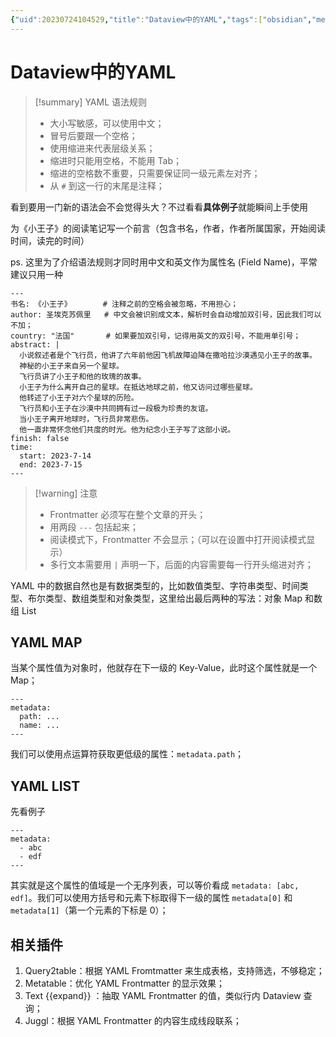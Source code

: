 ```yaml
---
{"uid":20230724104529,"title":"Dataview中的YAML","tags":["obsidian","metadata","yaml"],"description":"基本语法学习指南，YAML 语法规则","author":"Huajin,PKMer","type":"other","draft":false,"editable":false,"modified":20230810180143,"dg-publish":true,"permalink":"/lake-of-knowledge/10-obsidian/obsidian/dataview/dataview/43-yaml/","dgPassFrontmatter":true}
---
```



# Dataview中的YAML

> [!summary] YAML 语法规则
> - 大小写敏感，可以使用中文；
> - 冒号后要跟一个空格；
> - 使用缩进来代表层级关系；
> - 缩进时只能用空格，不能用 Tab；
> - 缩进的空格数不重要，只需要保证同一级元素左对齐；
> - 从 `#` 到这一行的末尾是注释；

看到要用一门新的语法会不会觉得头大？不过看看**具体例子**就能瞬间上手使用

为《小王子》的阅读笔记写一个前言（包含书名，作者，作者所属国家，开始阅读时间，读完的时间）

ps. 这里为了介绍语法规则才同时用中文和英文作为属性名 (Field Name)，平常建议只用一种

`````示例代码
---
书名: 《小王子》       # 注释之前的空格会被忽略，不用担心；
author: 圣埃克苏佩里   # 中文会被识别成文本，解析时会自动增加双引号，因此我们可以不加；
country: "法国"       # 如果要加双引号，记得用英文的双引号，不能用单引号；
abstract: |
  小说叙述者是个飞行员，他讲了六年前他因飞机故障迫降在撒哈拉沙漠遇见小王子的故事。
  神秘的小王子来自另一个星球。
  飞行员讲了小王子和他的玫瑰的故事。
  小王子为什么离开自己的星球。在抵达地球之前，他又访问过哪些星球。
  他转述了小王子对六个星球的历险。
  飞行员和小王子在沙漠中共同拥有过一段极为珍贵的友谊。
  当小王子离开地球时，飞行员非常悲伤。
  他一直非常怀念他们共度的时光。他为纪念小王子写了这部小说。
finish: false
time:
  start: 2023-7-14
  end: 2023-7-15
---
`````

> [!warning] 注意
> - Frontmatter 必须写在整个文章的开头；
> - 用两段 `---` 包括起来；
> - 阅读模式下，Frontmatter 不会显示；（可以在设置中打开阅读模式显示）
> - 多行文本需要用 `|` 声明一下，后面的内容需要每一行开头缩进对齐；

YAML 中的数据自然也是有数据类型的，比如数值类型、字符串类型、时间类型、布尔类型、数组类型和对象类型，这里给出最后两种的写法：对象 Map 和数组 List

## YAML MAP

当某个属性值为对象时，他就存在下一级的 Key-Value，此时这个属性就是一个 Map；

```
---
metadata:
  path: ...
  name: ...
---
```

我们可以使用点运算符获取更低级的属性：`metadata.path`；

## YAML LIST

先看例子

```
---
metadata:
  - abc
  - edf
---
```

其实就是这个属性的值域是一个无序列表，可以等价看成 `metadata: [abc, edf]`。我们可以使用方括号和元素下标取得下一级的属性 `metadata[0]` 和 `metadata[1]`（第一个元素的下标是 0）；

## 相关插件

1. Query2table：根据 YAML Fromtmatter 来生成表格，支持筛选，不够稳定；
2. Metatable：优化 YAML Frontmatter 的显示效果；
3. Text {{expand}} ：抽取 YAML Frontmatter 的值，类似行内 Dataview 查询；
4. Juggl：根据 YAML Frontmatter 的内容生成线段联系；


